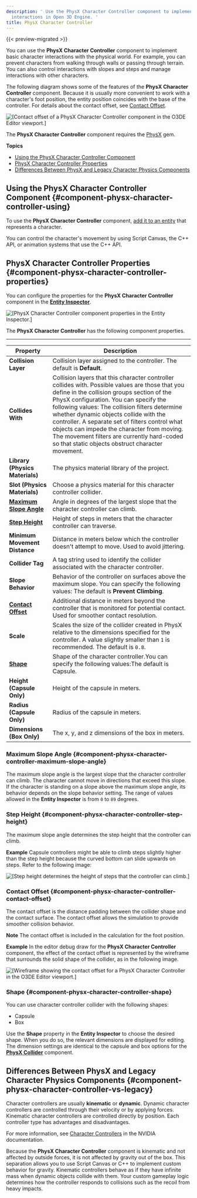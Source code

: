 ```yaml
---
description: ' Use the PhysX Character Controller component to implement basic character
  interactions in Open 3D Engine. '
title: PhysX Character Controller
---
```


{{< preview-migrated >}}

You can use the **PhysX Character Controller** component to implement basic character interactions with the physical world\. For example, you can prevent characters from walking through walls or passing through terrain\. You can also control interactions with slopes and steps and manage interactions with other characters\.

The following diagram shows some of the features of the **PhysX Character Controller** component\. Because it is usually more convenient to work with a character's foot position, the entity position coincides with the base of the controller\. For details about the contact offset, see [Contact Offset](#component-physx-character-controller-contact-offset)\.

![\[Contact offset of a PhysX Character Controller component in the O3DE Editor viewport.\]](/images/user-guide/component/physx/component-physx-character-controller-1.png)

The **PhysX Character Controller** component requires the [PhysX](/docs/user-guide/gems/reference/physx/) gem\.

**Topics**
+ [Using the PhysX Character Controller Component](#component-physx-character-controller-using)
+ [PhysX Character Controller Properties](#component-physx-character-controller-properties)
+ [Differences Between PhysX and Legacy Character Physics Components](#component-physx-character-controller-vs-legacy)

## Using the PhysX Character Controller Component {#component-physx-character-controller-using}

To use the **PhysX Character Controller** component, [add it to an entity](/docs/userguide/components/working-adding.md) that represents a character\.

You can control the character's movement by using Script Canvas, the C\+\+ API, or animation systems that use the C\+\+ API\.

## PhysX Character Controller Properties {#component-physx-character-controller-properties}

You can configure the properties for the **PhysX Character Controller** component in the **[Entity Inspector](/docs/user-guide/editor/entity-inspector/)**\.

![\[PhysX Character Controller component properties in the Entity Inspector.\]](/images/user-guide/component/physx/ui-physx-character-controller-properties.png)

The **PhysX Character Controller** has the following component properties\.


****

| Property | Description |
| --- | --- |
|  **Collision Layer**  |  Collision layer assigned to the controller\. The default is **Default**\.  |
|  **Collides With**  |  Collision layers that this character controller collides with\. Possible values are those that you define in the collision groups section of the PhysX configuration\.  You can specify the following values:   The collision filters determine whether dynamic objects collide with the controller\. A separate set of filters control what objects can impede the character from moving\. The movement filters are currently hard\-coded so that static objects obstruct character movement\.   |
|  **Library (Physics Materials)** |  The physics material library of the project\.   |
|  **Slot (Physics Materials)** |  Choose a physics material for this character controller collider\.   |
|  **[Maximum Slope Angle](#component-physx-character-controller-maximum-slope-angle)**  |  Angle in degrees of the largest slope that the character controller can climb\.   |
|  **[Step Height](#component-physx-character-controller-step-height)**  |  Height of steps in meters that the character controller can traverse\.   |
|  **Minimum Movement Distance**  |  Distance in meters below which the controller doesn't attempt to move\. Used to avoid jittering\.   |
|  **Collider Tag**  |  A tag string used to identify the collider associated with the character controller\.  |
|  **Slope Behavior**  |  Behavior of the controller on surfaces above the maximum slope\.  You can specify the following values:  The default is **Prevent Climbing**\.  |
| **[Contact Offset](#component-physx-character-controller-contact-offset)** |  Additional distance in meters beyond the controller that is monitored for potential contact\. Used for smoother contact resolution\.   |
| **Scale** |  Scales the size of the collider created in PhysX relative to the dimensions specified for the controller\. A value slightly smaller than `1` is recommended\.  The default is `0.8`\.  |
| **[Shape](#component-physx-character-controller-shape)** | Shape of the character controller\.You can specify the following values:The default is Capsule\. |
| **Height (Capsule Only)** |  Height of the capsule in meters\.  |
| **Radius (Capsule Only)** |  Radius of the capsule in meters\.  |
| **Dimensions (Box Only)** |  The x, y, and z dimensions of the box in meters\.  |

### Maximum Slope Angle {#component-physx-character-controller-maximum-slope-angle}

The maximum slope angle is the largest slope that the character controller can climb\. The character cannot move in directions that exceed this slope\. If the character is standing on a slope above the maximum slope angle, its behavior depends on the slope behavior setting\. The range of values allowed in the **Entity Inspector** is from `0` to `89` degrees\.

### Step Height {#component-physx-character-controller-step-height}

The maximum slope angle determines the step height that the controller can climb\.

**Example**
Capsule controllers might be able to climb steps slightly higher than the step height because the curved bottom can slide upwards on steps\. Refer to the following image:

![\[Step height determines the height of steps that the controller can climb.\]](/images/user-guide/component/physx/component-physx-character-controller-6.png)

### Contact Offset {#component-physx-character-controller-contact-offset}

The contact offset is the distance padding between the collider shape and the contact surface\. The contact offset allows the simulation to provide smoother collision behavior\.

**Note**
The contact offset is included in the calculation for the foot position\.

**Example**
In the editor debug draw for the **PhysX Character Controller** component, the effect of the contact offset is represented by the wireframe that surrounds the solid shape of the collider, as in the following image\.

![\[Wireframe showing the contact offset for a PhysX Character Controller in the O3DE Editor viewport.\]](/images/user-guide/component/physx/component-physx-character-controller-7.png)

### Shape {#component-physx-character-controller-shape}

You can use character controller collider with the following shapes:
+ Capsule
+ Box

Use the **Shape** property in the **Entity Inspector** to choose the desired shape\. When you do so, the relevant dimensions are displayed for editing\. The dimension settings are identical to the capsule and box options for the **[PhysX Collider](/docs/user-guide/components/reference/physx/physx-collider/)** component\.

## Differences Between PhysX and Legacy Character Physics Components {#component-physx-character-controller-vs-legacy}

Character controllers are usually **kinematic** or **dynamic**\. Dynamic character controllers are controlled through their velocity or by applying forces\. Kinematic character controllers are controlled directly by position\. Each controller type has advantages and disadvantages\.

For more information, see [Character Controllers](https://docs.nvidia.com/gameworks/content/gameworkslibrary/physx/guide/3.3.4/Manual/CharacterControllers.html) in the NVIDIA documentation\.

Because the **PhysX Character Controller** component is kinematic and not affected by outside forces, it is not affected by gravity out of the box\. This separation allows you to use Script Canvas or C\+\+ to implement custom behavior for gravity\. Kinematic controllers behave as if they have infinite mass when dynamic objects collide with them\. Your custom gameplay logic determines how the controller responds to collisions such as the recoil from heavy impacts\.
